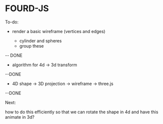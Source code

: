# FOURD-JS

To-do:

* render a basic wireframe (vertices and edges)

  - cylinder and spheres
  - group these

-- DONE


* algorithm for 4d -> 3d transform

--DONE

* 4D shape -> 3D projection -> wireframe -> three.js

--DONE

Next:

how to do this efficiently so that we can rotate the shape in 4d and have
this animate in 3d?